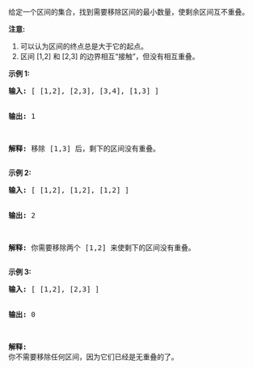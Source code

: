 <html>
 <body>
  <p>
   给定一个区间的集合，找到需要移除区间的最小数量，使剩余区间互不重叠。
  </p>
  <p>
   <strong>
    注意:
   </strong>
  </p>
  <ol>
   <li>
    可以认为区间的终点总是大于它的起点。
   </li>
   <li>
    区间 [1,2] 和 [2,3] 的边界相互“接触”，但没有相互重叠。
   </li>
  </ol>
  <p>
   <strong>
    示例 1:
   </strong>
  </p>
  <pre>
<strong>输入:</strong> [ [1,2], [2,3], [3,4], [1,3] ]

<strong>输出:</strong> 1

<strong>解释:</strong> 移除 [1,3] 后，剩下的区间没有重叠。
</pre>
  <p>
   <strong>
    示例 2:
   </strong>
  </p>
  <pre>
<strong>输入:</strong> [ [1,2], [1,2], [1,2] ]

<strong>输出:</strong> 2

<strong>解释:</strong> 你需要移除两个 [1,2] 来使剩下的区间没有重叠。
</pre>
  <p>
   <strong>
    示例 3:
   </strong>
  </p>
  <pre>
<strong>输入:</strong> [ [1,2], [2,3] ]

<strong>输出:</strong> 0

<strong>解释:</strong> 你不需要移除任何区间，因为它们已经是无重叠的了。
</pre>
 </body>
</html>
